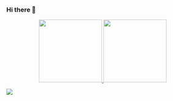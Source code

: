 ### Hi there 👋

<!--
**Reyhan05/Reyhan05** is a ✨ _special_ ✨ repository because its `README.md` (this file) appears on your GitHub profile.

Here are some ideas to get you started:

- 🔭 I’m currently working on ...
- 🌱 I’m currently learning ...
- 👯 I’m looking to collaborate on ...
- 🤔 I’m looking for help with ...
- 💬 Ask me about ...
- 📫 How to reach me: ...
- 😄 Pronouns: ...
- ⚡ Fun fact: ...
-->


<p align="center">
  <a href="https://github.com/Reyhan05" target="_blank">
    <img src="https://github-readme-stats.vercel.app/api?username=Reyhan05&show_icons=true&bg_color=CEE5D0&text_color=1C0A00&border_color=444" height="165">
  </a>

  <a href="https://github.com/Reyhan05" target="_blank">
    <img src="https://github-readme-stats.vercel.app/api/top-langs/?username=Reyhan05&layout=compact&bg_color=CEE5D0&text_color=1C0A00&border_color=444&hide=objective-c,swift"  height="165">
  </a>
  <br>
</p>

<a href="https://github.com/Reyhan05/NewsApp">
  <img align="center" src="https://github-readme-stats.vercel.app/api/pin/?username=Reyhan05&repo=NewsApp" />
</a>

